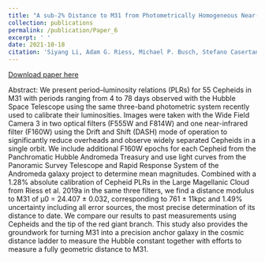 ```yaml
---
title: "A sub-2% Distance to M31 from Photometrically Homogeneous Near-Infrared Cepheid Period-Luminosity Relations Measured with the Hubble Space Telescope"
collection: publications
permalink: /publication/Paper_6
excerpt: ' '
date: 2021-10-18
citation: 'Siyang Li, Adam G. Riess, Michael P. Busch, Stefano Casertano, Lucas M. Macri, Wenlong Yuan., “A sub-2% Distance to M31 from Photometrically Homogeneous Near-Infrared Cepheid Period-Luminosity Relations Measured with the Hubble Space Telescope”, Astrophysical Journal, 920, 84 (October 18, 2021).'
---
```


[Download paper here](/files/M31_ApJ_2021.pdf)

Abstract: We present period–luminosity relations (PLRs) for 55 Cepheids in M31 with periods ranging from 4 to 78 days observed with the Hubble Space Telescope using the same three-band photometric system recently used to calibrate their luminosities. Images were taken with the Wide Field Camera 3 in two optical filters (F555W and F814W) and one near-infrared filter (F160W) using the Drift and Shift (DASH) mode of operation to significantly reduce overheads and observe widely separated Cepheids in a single orbit. We include additional F160W epochs for each Cepheid from the Panchromatic Hubble Andromeda Treasury and use light curves from the Panoramic Survey Telescope and Rapid Response System of the Andromeda galaxy project to determine mean magnitudes. Combined with a 1.28% absolute calibration of Cepheid PLRs in the Large Magellanic Cloud from Riess et al. 2019a in the same three filters, we find a distance modulus to M31 of μ0 = 24.407 ± 0.032, corresponding to 761 ± 11kpc and 1.49% uncertainty including all error sources, the most precise determination of its distance to date. We compare our results to past measurements using Cepheids and the tip of the red giant branch. This study also provides the groundwork for turning M31 into a precision anchor galaxy in the cosmic distance ladder to measure the Hubble constant together with efforts to measure a fully geometric distance to M31.
